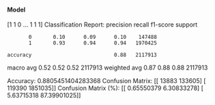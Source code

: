 #### Model
[1 1 0 ... 1 1 1]
Classification Report:
              precision    recall  f1-score   support

           0       0.10      0.09      0.10    147488
           1       0.93      0.94      0.94   1970425

    accuracy                           0.88   2117913
   macro avg       0.52      0.52      0.52   2117913
weighted avg       0.87      0.88      0.88   2117913

Accuracy: 0.8805451404283368
Confusion Matrix:
[[  13883  133605]
 [ 119390 1851035]]
Confusion Matrix (%):
[[ 0.65550379  6.30833278]
 [ 5.63715318 87.39901025]]
